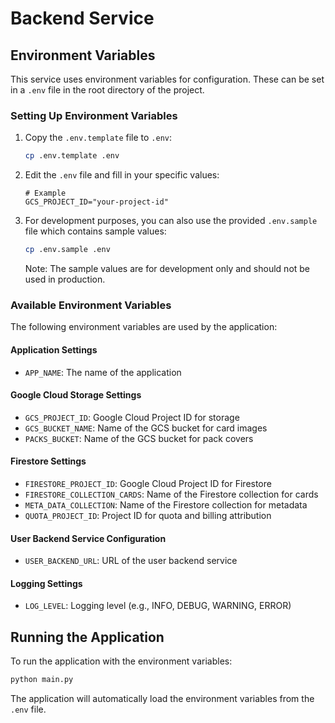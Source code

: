 # Backend Service

## Environment Variables

This service uses environment variables for configuration. These can be set in a `.env` file in the root directory of the project.

### Setting Up Environment Variables

1. Copy the `.env.template` file to `.env`:
   ```bash
   cp .env.template .env
   ```

2. Edit the `.env` file and fill in your specific values:
   ```
   # Example
   GCS_PROJECT_ID="your-project-id"
   ```

3. For development purposes, you can also use the provided `.env.sample` file which contains sample values:
   ```bash
   cp .env.sample .env
   ```
   Note: The sample values are for development only and should not be used in production.

### Available Environment Variables

The following environment variables are used by the application:

#### Application Settings
- `APP_NAME`: The name of the application

#### Google Cloud Storage Settings
- `GCS_PROJECT_ID`: Google Cloud Project ID for storage
- `GCS_BUCKET_NAME`: Name of the GCS bucket for card images
- `PACKS_BUCKET`: Name of the GCS bucket for pack covers

#### Firestore Settings
- `FIRESTORE_PROJECT_ID`: Google Cloud Project ID for Firestore
- `FIRESTORE_COLLECTION_CARDS`: Name of the Firestore collection for cards
- `META_DATA_COLLECTION`: Name of the Firestore collection for metadata
- `QUOTA_PROJECT_ID`: Project ID for quota and billing attribution

#### User Backend Service Configuration
- `USER_BACKEND_URL`: URL of the user backend service

#### Logging Settings
- `LOG_LEVEL`: Logging level (e.g., INFO, DEBUG, WARNING, ERROR)

## Running the Application

To run the application with the environment variables:

```bash
python main.py
```

The application will automatically load the environment variables from the `.env` file.
